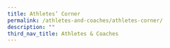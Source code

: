 ```yaml
---
title: Athletes’ Corner
permalink: /athletes-and-coaches/athletes-corner/
description: ""
third_nav_title: Athletes & Coaches
---
```


